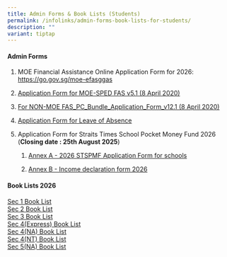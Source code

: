 ```yaml
---
title: Admin Forms & Book Lists (Students)
permalink: /infolinks/admin-forms-book-lists-for-students/
description: ""
variant: tiptap
---
```

<h4><strong>Admin Forms</strong></h4>
<ol data-tight="true" class="tight">
<li>
<p>MOE Financial Assistance Online Application Form for 2026: <a href="https://go.gov.sg/moe-efasggas" rel="noopener noreferrer nofollow" target="_blank">https://go.gov.sg/moe-efasggas</a>
</p>
</li>
<li>
<p><a href="/files/admin%20form3.pdf" rel="noopener noreferrer nofollow" target="_blank">Application Form for MOE-SPED FAS v5.1 (8 April 2020)</a>
<br>
</p>
</li>
<li>
<p><a href="/files/admin%20form4.pdf" rel="noopener noreferrer nofollow" target="_blank">For NON-MOE FAS_PC_Bundle_Application_Form_v12.1 (8 April 2020)</a>
<br>
</p>
</li>
<li>
<p><a href="/files/loaform.pdf" rel="noopener noreferrer nofollow" target="_blank">Application Form for Leave of Absence</a>
<br>
</p>
</li>
<li>
<p>Application Form for Straits Times School Pocket Money Fund 2026
<br>(<strong>Closing date : 25th August 2025</strong>)</p>
<ol data-tight="true" class="tight">
<li>
<p><a href="/files/Annex_A___2026_STSPMF_Application_Form_for_schools.pdf" rel="noopener nofollow" target="_blank">Annex A - 2026 STSPMF Application Form for schools</a>
</p>
</li>
<li>
<p><a href="/files/Annex_B___Income_declaration_form_2026.pdf" rel="noopener noreferrer nofollow" target="_blank">Annex B - Income declaration form 2026</a>
</p>
</li>
</ol>
</li>
</ol>
<h4><strong>Book Lists 2026</strong></h4>
<p><a href="/files/ZHSS_2026_Sec1.pdf" rel="noopener nofollow" target="_blank">Sec 1 Book List</a>
<br><a href="/files/ZHSS_2026_Sec2.pdf" rel="noopener nofollow" target="_blank">Sec 2 Book List</a>
<br><a href="/files/ZHSS_2026_Sec3.pdf" rel="noopener nofollow" target="_blank">Sec 3 Book List</a>
<br><a href="/files/ZHSS_2026_Sec4__EXP_.pdf" rel="noopener nofollow" target="_blank">Sec 4(Express) Book List</a>
<br><a href="/files/ZHSS_2026_Sec4__NA_.pdf" rel="noopener nofollow" target="_blank">Sec 4(NA) Book List</a>
<br><a href="/files/ZHSS_2026_Sec4__NT_.pdf" rel="noopener nofollow" target="_blank">Sec 4(NT) Book List</a>
<br><a href="/files/ZHSS_2026_Sec5__NA_.pdf" rel="noopener nofollow" target="_blank">Sec 5(NA) Book List</a>
</p>
<p></p>